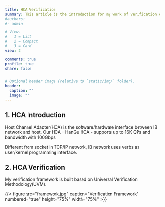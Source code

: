 ```yaml
---
title: HCA Verification
summary: This article is the introduction for my work of verification of HCA.
#authors:
#- admin

# View.
#   1 = List
#   2 = Compact
#   3 = Card
view: 2

comments: true
profile: true
share: false


# Optional header image (relative to `static/img/` folder).
header:
  caption: ""
  image: ""
---
```


## **1. HCA Introduction**
Host Channel Adapter(HCA) is the software/hardware interface between IB network and host. Our HCA - HanGu HCA - supports up to 16K QPs and bandwidth with 100Gbps.

Different from socket in TCP/IP network, IB network uses verbs as user/kernel programming interface.

## **2. HCA Verification**
My verification framework is built based on Universal Verification Methodology(UVM).

{{< figure src="framework.jpg" caption="Verification Framework" numbered="true" height="75%" width="75%" >}}